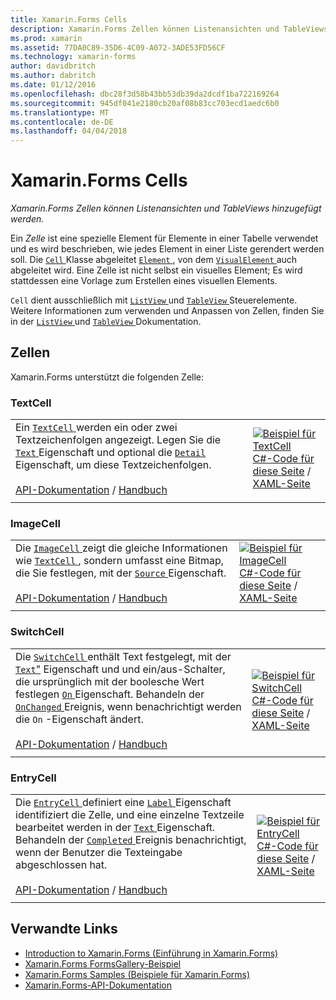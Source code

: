 ```yaml
---
title: Xamarin.Forms Cells
description: Xamarin.Forms Zellen können Listenansichten und TableViews hinzugefügt werden.
ms.prod: xamarin
ms.assetid: 77DA0C89-35D6-4C09-A072-3ADE53FD56CF
ms.technology: xamarin-forms
author: davidbritch
ms.author: dabritch
ms.date: 01/12/2016
ms.openlocfilehash: dbc28f3d58b43bb53db39da2dcdf1ba722169264
ms.sourcegitcommit: 945df041e2180cb20af08b83cc703ecd1aedc6b0
ms.translationtype: MT
ms.contentlocale: de-DE
ms.lasthandoff: 04/04/2018
---
```

# <a name="xamarinforms-cells"></a>Xamarin.Forms Cells

_Xamarin.Forms Zellen können Listenansichten und TableViews hinzugefügt werden._

Ein *Zelle* ist eine spezielle Element für Elemente in einer Tabelle verwendet und es wird beschrieben, wie jedes Element in einer Liste gerendert werden soll. Die [ `Cell` ](https://developer.xamarin.com/api/type/Xamarin.Forms.Cell/) Klasse abgeleitet [ `Element` ](https://developer.xamarin.com/api/type/Xamarin.Forms.Element/), von dem [ `VisualElement` ](https://developer.xamarin.com/api/type/Xamarin.Forms.Element/) auch abgeleitet wird. Eine Zelle ist nicht selbst ein visuelles Element; Es wird stattdessen eine Vorlage zum Erstellen eines visuellen Elements. 

`Cell` dient ausschließlich mit [ `ListView` ](views.md#listView) und [ `TableView` ](views.md#tableView) Steuerelemente. Weitere Informationen zum verwenden und Anpassen von Zellen, finden Sie in der [ `ListView` ](~/xamarin-forms/user-interface/listview/index.md) und [ `TableView` ](~/xamarin-forms/user-interface/tableview.md) Dokumentation.

## <a name="cells"></a>Zellen

Xamarin.Forms unterstützt die folgenden Zelle:

<a name="textCell" />

### <a name="textcell"></a>TextCell

|     |     |
| --- | --- |
| Ein [ `TextCell` ](https://developer.xamarin.com/api/type/Xamarin.Forms.TextCell) werden ein oder zwei Textzeichenfolgen angezeigt. Legen Sie die [ `Text` ](https://developer.xamarin.com/api/property/Xamarin.Forms.TextCell.Text/) Eigenschaft und optional die [ `Detail` ](https://developer.xamarin.com/api/property/Xamarin.Forms.TextCell.Detail/) Eigenschaft, um diese Textzeichenfolgen.<br /><br />[API-Dokumentation](https://developer.xamarin.com/api/type/Xamarin.Forms.TextCell) / [Handbuch](~/xamarin-forms/user-interface/listview/customizing-cell-appearance.md#TextCell) | [![Beispiel für TextCell](cells-images/TextCell.png "TextCell Beispiel")](cells-images/TextCell-Large.png#lightbox "TextCell-Beispiel")<br />[C#-Code für diese Seite](https://github.com/xamarin/xamarin-forms-samples/blob/master/FormsGallery/FormsGallery/FormsGallery/CodeExamples/TextCellDemoPage.cs) / [XAML-Seite](https://github.com/xamarin/xamarin-forms-samples/blob/master/FormsGallery/FormsGallery/FormsGallery/XamlExamples/TextCellDemoPage.xaml) |
|     |     |

### <a name="imagecell"></a>ImageCell

|     |     |
| --- | --- |
| Die [ `ImageCell` ](https://developer.xamarin.com/api/type/Xamarin.Forms.ImageCell) zeigt die gleiche Informationen wie [ `TextCell` ](#textCell) , sondern umfasst eine Bitmap, die Sie festlegen, mit der [ `Source` ](https://developer.xamarin.com/api/property/Xamarin.Forms.Image.Source/) Eigenschaft.<br /><br />[API-Dokumentation](https://developer.xamarin.com/api/type/Xamarin.Forms.ImageCell) / [Handbuch](~/xamarin-forms/user-interface/listview/customizing-cell-appearance.md#ImageCell) | [![Beispiel für ImageCell](cells-images/ImageCell.png "ImageCell Beispiel")](cells-images/ImageCell-Large.png#lightbox "ImageCell-Beispiel")<br />[C#-Code für diese Seite](https://github.com/xamarin/xamarin-forms-samples/blob/master/FormsGallery/FormsGallery/FormsGallery/CodeExamples/ImageCellDemoPage.cs) / [XAML-Seite](https://github.com/xamarin/xamarin-forms-samples/blob/master/FormsGallery/FormsGallery/FormsGallery/XamlExamples/ImageCellDemoPage.xaml) |
|     |     |

### <a name="switchcell"></a>SwitchCell

|     |     |
| --- | --- |
| Die [ `SwitchCell` ](https://developer.xamarin.com/api/type/Xamarin.Forms.SwitchCell) enthält Text festgelegt, mit der [ `Text`"](https://developer.xamarin.com/api/property/Xamarin.Forms.SwitchCellText/) Eigenschaft und und ein/aus-Schalter, die ursprünglich mit der boolesche Wert festlegen [ `On` ](https://developer.xamarin.com/api/property/Xamarin.Forms.SwitchCell.On/) Eigenschaft. Behandeln der [ `OnChanged` ](https://developer.xamarin.com/api/event/Xamarin.Forms.SwitchCell.OnChanged/) Ereignis, wenn benachrichtigt werden die `On` -Eigenschaft ändert.<br /><br />[API-Dokumentation](https://developer.xamarin.com/api/type/Xamarin.Forms.SwitchCell) / [Handbuch](~/xamarin-forms/user-interface/tableview.md#switchcell) | [![Beispiel für SwitchCell](cells-images/SwitchCell.png "SwitchCell Beispiel")](cells-images/SwitchCell-Large.png#lightbox "SwitchCell-Beispiel")<br />[C#-Code für diese Seite](https://github.com/xamarin/xamarin-forms-samples/blob/master/FormsGallery/FormsGallery/FormsGallery/CodeExamples/SwitchCellDemoPage.cs) / [XAML-Seite](https://github.com/xamarin/xamarin-forms-samples/blob/master/FormsGallery/FormsGallery/FormsGallery/XamlExamples/SwitchCellDemoPage.xaml) |
|     |     |

### <a name="entrycell"></a>EntryCell

|     |     |
| --- | --- |
| Die [ `EntryCell` ](https://developer.xamarin.com/api/type/Xamarin.Forms.EntryCell) definiert eine [ `Label` ](https://developer.xamarin.com/api/property/Xamarin.Forms.EntryCell.Label/) Eigenschaft identifiziert die Zelle, und eine einzelne Textzeile bearbeitet werden in der [ `Text` ](https://developer.xamarin.com/api/property/Xamarin.Forms.EntryCell.Text/) Eigenschaft. Behandeln der [ `Completed` ](https://developer.xamarin.com/api/event/Xamarin.Forms.EntryCell.Completed/) Ereignis benachrichtigt, wenn der Benutzer die Texteingabe abgeschlossen hat.<br /><br />[API-Dokumentation](https://developer.xamarin.com/api/type/Xamarin.Forms.EntryCell) / [Handbuch](~/xamarin-forms/user-interface/tableview.md#entrycell) | [![Beispiel für EntryCell](cells-images/EntryCell.png "EntryCell Beispiel")](cells-images/EntryCell-Large.png#lightbox "EntryCell-Beispiel")<br />[C#-Code für diese Seite](https://github.com/xamarin/xamarin-forms-samples/blob/master/FormsGallery/FormsGallery/FormsGallery/CodeExamples/EntryCellDemoPage.cs) / [XAML-Seite](https://github.com/xamarin/xamarin-forms-samples/blob/master/FormsGallery/FormsGallery/FormsGallery/XamlExamples/EntryCellDemoPage.xaml) |
|     |     |


## <a name="related-links"></a>Verwandte Links

- [Introduction to Xamarin.Forms (Einführung in Xamarin.Forms)](~/xamarin-forms/get-started/introduction-to-xamarin-forms.md)
- [Xamarin.Forms FormsGallery-Beispiel](https://developer.xamarin.com/samples/xamarin-forms/FormsGallery/)
- [Xamarin.Forms Samples (Beispiele für Xamarin.Forms)](https://developer.xamarin.com/samples/xamarin-forms/all/)
- [Xamarin.Forms-API-Dokumentation](https://developer.xamarin.com/api/root/Xamarin.Forms/)
